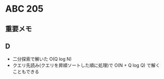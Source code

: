 # ABC 205

## 重要メモ

## D

- 二分探索で解いた O(Q log N)
- クエリ先読み(クエリを昇順ソートした順に処理)で O(N + Q log Q) で解くこともできる
